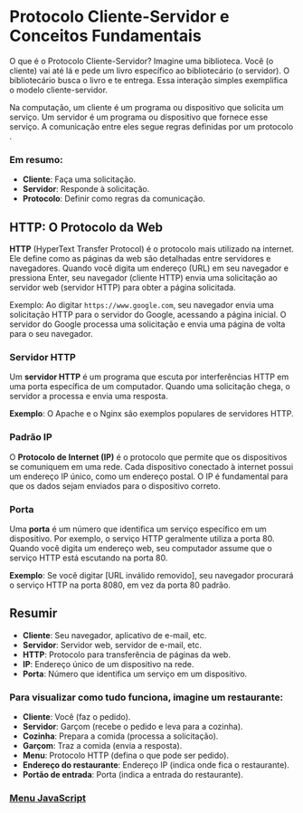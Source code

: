 # Protocolo Cliente-Servidor e Conceitos Fundamentais

O que é o Protocolo Cliente-Servidor?
Imagine uma biblioteca. Você (o cliente) vai até lá e pede um livro específico ao bibliotecário (o servidor). O bibliotecário busca o livro e te entrega. Essa interação simples exemplifica o modelo cliente-servidor.

Na computação, um cliente é um programa ou dispositivo que solicita um serviço. Um servidor é um programa ou dispositivo que fornece esse serviço. A comunicação entre eles segue regras definidas por um protocolo .

### Em resumo:

- **Cliente**: Faça uma solicitação.
- **Servidor**: Responde à solicitação.
- **Protocolo**: Definir como regras da comunicação.

## HTTP: O Protocolo da Web

**HTTP** (HyperText Transfer Protocol) é o protocolo mais utilizado na internet. Ele define como as páginas da web são detalhadas entre servidores e navegadores. Quando você digita um endereço (URL) em seu navegador e pressiona Enter, seu navegador (cliente HTTP) envia uma solicitação ao servidor web (servidor HTTP) para obter a página solicitada.

Exemplo: Ao digitar `https://www.google.com`, seu navegador envia uma solicitação HTTP para o servidor do Google, acessando a página inicial. O servidor do Google processa uma solicitação e envia uma página de volta para o seu navegador.

### Servidor HTTP

Um **servidor HTTP** é um programa que escuta por interferências HTTP em uma porta específica de um computador. Quando uma solicitação chega, o servidor a processa e envia uma resposta.

**Exemplo**: O Apache e o Nginx são exemplos populares de servidores HTTP.

### Padrão IP

O **Protocolo de Internet (IP)** é o protocolo que permite que os dispositivos se comuniquem em uma rede. Cada dispositivo conectado à internet possui um endereço IP único, como um endereço postal. O IP é fundamental para que os dados sejam enviados para o dispositivo correto.

### Porta

Uma **porta** é um número que identifica um serviço específico em um dispositivo. Por exemplo, o serviço HTTP geralmente utiliza a porta 80. Quando você digita um endereço web, seu computador assume que o serviço HTTP está escutando na porta 80.

**Exemplo**: Se você digitar [URL inválido removido], seu navegador procurará o serviço HTTP na porta 8080, em vez da porta 80 padrão.

## Resumir

- **Cliente**: Seu navegador, aplicativo de e-mail, etc.
- **Servidor**: Servidor web, servidor de e-mail, etc.
- **HTTP**: Protocolo para transferência de páginas da web.
- **IP**: Endereço único de um dispositivo na rede.
- **Porta**: Número que identifica um serviço em um dispositivo.

### Para visualizar como tudo funciona, imagine um restaurante:

- **Cliente**: Você (faz o pedido).
- **Servidor**: Garçom (recebe o pedido e leva para a cozinha).
- **Cozinha**: Prepara a comida (processa a solicitação).
- **Garçom**: Traz a comida (envia a resposta).
- **Menu**: Protocolo HTTP (defina o que pode ser pedido).
- **Endereço do restaurante**: Endereço IP (indica onde fica o restaurante).
- **Portão de entrada**: Porta (indica a entrada do restaurante).

### [Menu JavaScript](../menu_javascript.md)